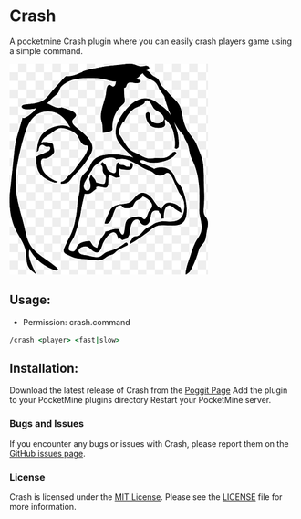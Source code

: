 # Crash
A pocketmine Crash plugin where you can easily crash players game using a simple command.

![image](https://github.com/Inaay/Crash/blob/main/meta/logo.png)

## Usage:
* Permission: crash.command
```cmd
/crash <player> <fast|slow>
```

## Installation:
Download the latest release of Crash from the [Poggit Page](https://poggit.pmmp.io/p/Crash)
Add the plugin to your PocketMine plugins directory
Restart your PocketMine server.

### Bugs and Issues
If you encounter any bugs or issues with Crash, please report them on the [GitHub issues page](https://github.com/Inaay/Crash/issues).

### License
Crash is licensed under the [MIT License](https://github.com/Inaay/Crash/blob/main/LICENSE). Please see the [LICENSE](https://github.com/Inaay/Crash/blob/main/LICENSE) file for more information.
